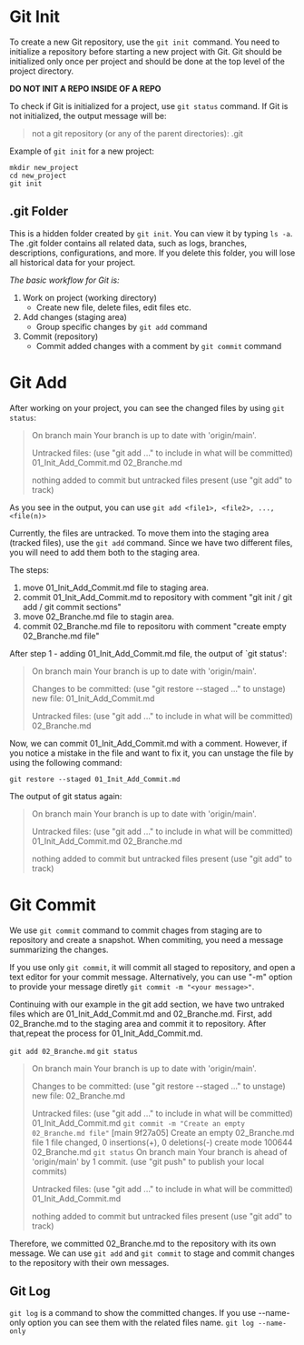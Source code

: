 # Git Init
To create a new Git repository, use the `git init `command. You need to initialize a repository before starting a new project with Git. Git should be initialized only once per project and should be done at the top level of the project directory. 

__DO NOT INIT A REPO INSIDE OF A REPO__

To check if Git is initialized for a project, use `git status` command. If Git is not initialized, the output message will be:
> not a git repository (or any of the parent directories): .git

Example of `git init` for a new project:
```
mkdir new_project
cd new_project
git init
```

## .git Folder
This is a hidden folder created by `git init`. You can view it by typing `ls -a`. The .git folder contains all related data, such as logs, branches, descriptions, configurations, and more. If you delete this folder, you will lose all historical data for your project.

_The basic workflow for Git is:_
1. Work on project (working directory)
   - Create new file, delete files, edit files etc.
2. Add changes (staging area)
   - Group specific changes by `git add` command
3. Commit (repository)
   - Commit added changes with a comment by `git commit` command

# Git Add
After working on your project, you can see the changed files by using `git status`:
> On branch main
> Your branch is up to date with 'origin/main'.
>
> Untracked files:
>   (use "git add <file>..." to include in what will be committed)
>       01_Init_Add_Commit.md
>       02_Branche.md
>
> nothing added to commit but untracked files present (use "git add" to track)

As you see in the output, you can use `git add <file1>, <file2>, ..., <file(n)>`

Currently, the files are untracked. To move them into the staging area (tracked files), use the `git add` command. Since we have two different files, you will need to add them both to the staging area.

The steps:
1. move 01_Init_Add_Commit.md file to staging area.
2. commit 01_Init_Add_Commit.md to repository with comment "git init / git add / git commit sections"
3. move 02_Branche.md file to stagin area.
4. commit 02_Branche.md file to repositoru with comment "create empty 02_Branche.md file"

After step 1 - adding 01_Init_Add_Commit.md file, the output of `git status':
> On branch main
> Your branch is up to date with 'origin/main'.
>
>Changes to be committed:
>   (use "git restore --staged <file>..." to unstage)
>       new file:   01_Init_Add_Commit.md
>
>Untracked files:
>  (use "git add <file>..." to include in what will be committed)
>   	02_Branche.md

Now, we can commit 01_Init_Add_Commit.md with a comment. However, if you notice a mistake in the file and want to fix it, you can unstage the file by using the following command:
```
git restore --staged 01_Init_Add_Commit.md
```
The output of git status again:
> On branch main
> Your branch is up to date with 'origin/main'.
>
> Untracked files:
>   (use "git add <file>..." to include in what will be committed)
>       01_Init_Add_Commit.md
>       02_Branche.md
>
> nothing added to commit but untracked files present (use "git add" to track)

# Git Commit 
We use `git commit` command to commit chages from staging are to repository and create a snapshot. When commiting, you need a message summarizing the changes.

If you use only `git commit`, it will commit all staged to repository, and open a text editor for your commit message. Alternatively, you can use "-m" option to provide your message diretly `git commit -m "<your message>"`.

Continuing with our example in the git add section, we have two untraked files which are 01_Init_Add_Commit.md and 02_Branche.md. First, add 02_Branche.md to the staging area and commit it to repository. After that,repeat the process for 01_Init_Add_Commit.md.

`git add 02_Branche.md`
`git status`
> On branch main
> Your branch is up to date with 'origin/main'.
>
>Changes to be committed:
>   (use "git restore --staged <file>..." to unstage)
>       new file:   02_Branche.md
>
>Untracked files:
>  (use "git add <file>..." to include in what will be committed)
>   	01_Init_Add_Commit.md
`git commit -m "Create an empty 02_Branche.md file"`
> [main 9f27a05] Create an empty 02_Branche.md file
>  1 file changed, 0 insertions(+), 0 deletions(-)
>  create mode 100644 02_Branche.md
`git status`
On branch main
>Your branch is ahead of 'origin/main' by 1 commit.
>  (use "git push" to publish your local commits)
>
> Untracked files:
>   (use "git add <file>..." to include in what will be committed)
>	    01_Init_Add_Commit.md
>
> nothing added to commit but untracked files present (use "git add" to track)

Therefore, we committed 02_Branche.md to the repository with its own message. We can use `git add` and `git commit` to stage and commit changes to the repository with their own messages.

## Git Log
`git log` is a command to show the committed changes. If you use --name-only option you can see them with the related files name.
`git log --name-only`


